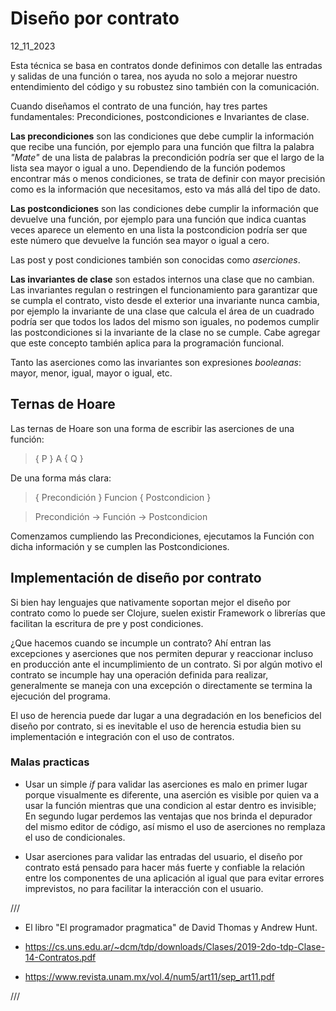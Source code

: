 # Diseño por contrato
12_11_2023

Esta técnica se basa en contratos donde definimos con detalle las entradas y salidas de una función o tarea, nos ayuda no solo a mejorar nuestro entendimiento del código y su robustez sino también con la comunicación.

Cuando diseñamos el contrato de una función, hay tres partes fundamentales: Precondiciones, postcondiciones e Invariantes de clase.

**Las precondiciones** son las condiciones que debe cumplir la información que recibe una función, por ejemplo para una función que filtra la palabra *"Mate"* de una lista de palabras la precondición podría ser que el largo de la lista sea mayor o igual a uno. Dependiendo de la función podemos encontrar más o menos condiciones, se trata de definir con mayor precisión como es la información que necesitamos, esto va más allá del tipo de dato.

**Las postcondiciones** son las condiciones debe cumplir la información que devuelve una función, por ejemplo para una función que indica cuantas veces aparece un elemento en una lista la postcondicion podría ser que este número que devuelve la función sea mayor o igual a cero.

Las post y post condiciones también son conocidas como *aserciones*.

**Las invariantes de clase** son estados internos una clase que no cambian. Las invariantes regulan o restringen el funcionamiento para garantizar que se cumpla el contrato, visto desde el exterior una invariante nunca cambia, por ejemplo la invariante de una clase que calcula el área de un cuadrado podría ser que todos los lados del mismo son iguales, no podemos cumplir las postcondiciones si la invariante de la clase no se cumple. Cabe agregar que este concepto también aplica para la programación funcional.

Tanto las aserciones como las invariantes son expresiones *booleanas*: mayor, menor, igual, mayor o igual, etc.

## Ternas de Hoare

Las ternas de Hoare son una forma de escribir las aserciones de una función:

> { P } A { Q }

De una forma más clara:

> { Precondición } Funcion { Postcondicion }

> Precondición -> Función -> Postcondicion

Comenzamos cumpliendo las Precondiciones, ejecutamos la Función con dicha información y se cumplen las Postcondiciones.

## Implementación de diseño por contrato

Si bien hay lenguajes que nativamente soportan mejor el diseño por contrato como lo puede ser Clojure, suelen existir Framework o librerías que facilitan la escritura de pre y post condiciones.

¿Que hacemos cuando se incumple un contrato? Ahí entran las excepciones y aserciones que nos permiten depurar y reaccionar incluso en producción ante el incumplimiento de un contrato. Si por algún motivo el contrato se incumple hay una operación definida para realizar, generalmente se maneja con una excepción o directamente se termina la ejecución del programa.

El uso de herencia puede dar lugar a una degradación en los beneficios del diseño por contrato, si es inevitable el uso de herencia estudia bien su implementación e integración con el uso de contratos.

### Malas practicas

* Usar un simple *if* para validar las aserciones es malo en primer lugar porque visualmente es diferente, una aserción es visible por quien va a usar la función mientras que una condicion al estar dentro es invisible; En segundo lugar perdemos las ventajas que nos brinda el depurador del mismo editor de código, así mismo el uso de aserciones no remplaza el uso de condicionales.

* Usar aserciones para validar las entradas del usuario, el diseño por contrato está pensado para hacer más fuerte y confiable la relación entre los componentes de una aplicación al igual que para evitar errores imprevistos, no para facilitar la interacción con el usuario.

///

* El libro "El programador pragmatica" de David Thomas y Andrew Hunt.

* https://cs.uns.edu.ar/~dcm/tdp/downloads/Clases/2019-2do-tdp-Clase-14-Contratos.pdf

* https://www.revista.unam.mx/vol.4/num5/art11/sep_art11.pdf

///
